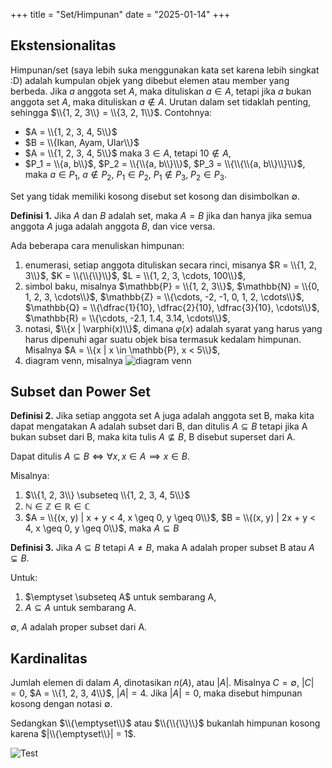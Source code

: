 +++
title       = "Set/Himpunan"
date        = "2025-01-14"
+++

## Ekstensionalitas

Himpunan/set (saya lebih suka menggunakan kata set karena lebih singkat :D)
adalah kumpulan objek yang dibebut elemen atau member yang berbeda.
Jika $a$ anggota set $A$, maka dituliskan $a \in A$, tetapi jika $a$ bukan
anggota set $A$, maka dituliskan $a \not \in A$. Urutan dalam set tidaklah
penting, sehingga $\\{1, 2, 3\\} = \\{3, 2, 1\\}$. Contohnya:

- $A = \\{1, 2, 3, 4, 5\\}$
- $B = \\{Ikan, Ayam, Ular\\}$
- $A = \\{1, 2, 3, 4, 5\\}$ maka $3 \in A$, tetapi $10 \not \in A$,
- $P_1 = \\{a, b\\}$, $P_2 = \\{\\{a, b\\}\\}$, $P_3 = \\{\\{\\{a, b\\}\\}\\}$,
   maka $a \in P_1$, $a \not \in P_2$, $P_1 \in P_2$, $P_1 \not \in P_3$,
   $P_2 \in P_3$.

Set yang tidak memiliki kosong disebut set kosong dan disimbolkan $\emptyset$.

**Definisi 1.** Jika $A$ dan $B$ adalah set, maka $A = B$ jika dan hanya jika
semua anggota  $A$ juga adalah anggota $B$, dan vice versa.

Ada beberapa cara menuliskan himpunan:

1. enumerasi, setiap anggota dituliskan secara rinci, misanya
   $R = \\{1, 2, 3\\}$, $K = \\{\\{\\}\\}$, $L = \\{1, 2, 3, \cdots, 100\\}$,
2. simbol baku, misalnya $\mathbb{P} = \\{1, 2, 3\\}$,
   $\mathbb{N} = \\{0, 1, 2, 3, \cdots\\}$,
   $\mathbb{Z} = \\{\cdots, -2, -1, 0, 1, 2, \cdots\\}$,
   $\mathbb{Q} = \\{\dfrac{1}{10}, \dfrac{2}{10}, \dfrac{3}{10}, \cdots\\}$,
   $\mathbb{R} = \\{\cdots, -2.1, 1.4, 3.14, \cdots\\}$,
3. notasi, $\\{x | \varphi(x)\\}$, dimana $\varphi(x)$ adalah syarat yang harus
   yang harus dipenuhi agar suatu objek bisa termasuk kedalam himpunan. Misalnya
   $A = \\{x | x \in \mathbb{P}, x < 5\\}$,
4. diagram venn, misalnya ![diagram venn](/images/venn.png)

## Subset dan Power Set

**Definisi 2.** Jika setiap anggota set A juga adalah anggota set B, maka kita
dapat mengatakan A adalah subset dari B, dan ditulis $A \subseteq B$ tetapi jika
A bukan subset dari B, maka kita tulis $A \not \subseteq B$, B disebut superset
dari A.

Dapat ditulis $A \subseteq B \iff \forall x, x \in A \implies x \in B$.

Misalnya:

1. $\\{1, 2, 3\\} \subseteq \\{1, 2, 3, 4, 5\\}$
2. $\mathbb{N} \in \mathbb{Z} \in \mathbb{R} \in \mathbb{C}$
3. $A = \\{(x, y) | x + y < 4, x \geq 0, y \geq 0\\}$,
   $B = \\{(x, y) | 2x + y < 4, x \geq 0, y \geq 0\\}$, maka $A \subseteq B$

**Definisi 3.** Jika $A \subseteq B$ tetapi $A \neq B$, maka A adalah proper
subset B atau $A \subsetneq B$.

Untuk:

1. $\emptyset \subseteq A\$ untuk sembarang A,
2. $A \subseteq A$ untuk sembarang A.

$\emptyset$, $A$ adalah proper subset dari A.

## Kardinalitas

Jumlah elemen di dalam $A$, dinotasikan $n(A)$, atau $|A|$. Misalnya
$C = \emptyset$, $|C| = 0$, $A = \\{1, 2, 3, 4\\}$, $|A| = 4$. Jika $|A| = 0$,
maka disebut himpunan kosong dengan notasi $\emptyset$.

Sedangkan $\\{\emptyset\\}$ atau $\\{\\{\\}\\}$ bukanlah himpunan kosong karena
$|\\{\emptyset\\}| = 1$.

![Test](/images/test.png)